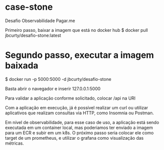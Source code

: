 # case-stone
Desafio Observabilidade Pagar.me

Primeiro passo, baixar a imagem que está no docker hub 
$ docker pull jbcurty/desafio-stone:latest

# Segundo passo, executar a imagem baixada
$ docker run -p 5000:5000 -d jbcurty/desafio-stone

Basta abrir o navegador e inserir 127.0.0.1:5000

Para validar a aplicação conforme solicitado, colocar /api na URI

Com a aplicação em execução, já é possível realizar um curl ou utilizar aplicativos que realizam consultas via HTTP, como Insomnia ou Postman.

Em nível de observabilidade, para esse caso de uso, a aplicação está sendo executada em um container local, mas poderiamos ter enviado a imagem para um ECR e subir em um k8s. O próximo passo seria colocar ele como target de um prometheus, e utilizar o grafana como visualização das métricas.
